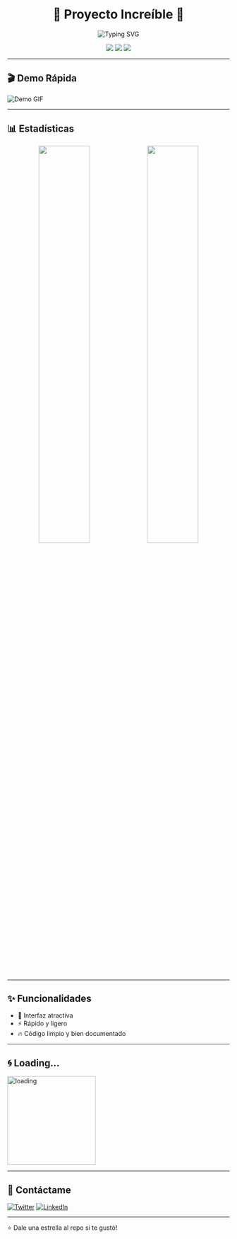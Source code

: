 <h1 align="center">🚀 Proyecto Increíble 🚀</h1>

<p align="center">
  <img src="https://readme-typing-svg.demolab.com?font=Fira+Code&size=22&pause=1000&color=F76C6C&width=435&lines=Bienvenido+a+mi+repo!;Hecho+con+pasión+y+código+💻" alt="Typing SVG" />
</p>

<p align="center">
  <img src="https://img.shields.io/github/stars/tuusuario/tu-repo?style=for-the-badge&color=6A5ACD" />
  <img src="https://img.shields.io/github/forks/tuusuario/tu-repo?style=for-the-badge&color=FF69B4" />
  <img src="https://img.shields.io/github/issues/tuusuario/tu-repo?style=for-the-badge&color=00CED1" />
</p>

---

## 🎬 Demo Rápida

![Demo GIF](https://media.giphy.com/media/26AHONQ79FdWZhAI0/giphy.gif)

---

## 📊 Estadísticas

<p align="center">
  <img src="https://github-readme-stats.vercel.app/api?username=tuusuario&show_icons=true&theme=tokyonight&hide_border=true" width="48%" />
  <img src="https://github-readme-stats.vercel.app/api/top-langs/?username=tuusuario&layout=compact&theme=radical&hide_border=true" width="48%" />
</p>

---

## ✨ Funcionalidades

- 🎨 Interfaz atractiva
- ⚡️ Rápido y ligero
- 🔥 Código limpio y bien documentado

---

## 🌀 Loading...

<img src="https://media.giphy.com/media/y1ZBcOGOOtlpC/giphy.gif" width="200" alt="loading" />

---

## 💬 Contáctame

[![Twitter](https://img.shields.io/badge/Twitter-%40TuUsuario-1DA1F2?style=for-the-badge&logo=twitter&logoColor=white)](https://twitter.com/tuusuario)
[![LinkedIn](https://img.shields.io/badge/LinkedIn-%40TuNombre-0077B5?style=for-the-badge&logo=linkedin&logoColor=white)](https://linkedin.com/in/tuusuario)

---

⭐️ Dale una estrella al repo si te gustó!

